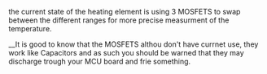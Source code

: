 the current state of the heating element is using 3 MOSFETS to swap between the different ranges for more precise measurment of the temperature.

__It is good to know that the MOSFETS althou don't have currnet use, they work like Capacitors and as such you should be warned that they may discharge trough your MCU board and frie something.
